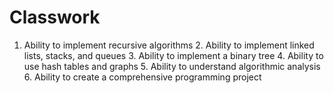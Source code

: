 # Classwork
1. Ability to implement recursive algorithms 2. Ability to implement linked lists, stacks, and queues 3. Ability to implement a binary tree 4. Ability to use hash tables and graphs 5. Ability to understand algorithmic analysis 6. Ability to create a comprehensive programming project
